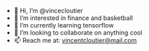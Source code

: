- 👋 Hi, I’m @vincecloutier
- 👀 I’m interested in finance and basketball
- 🌱 I’m currently learning tensorflow
- 💞️ I’m looking to collaborate on anything cool
- 📫 Reach me at: vincentcloutier@mail.com

<!---
vincecloutier/vincecloutier is a ✨ special ✨ repository because its `README.md` (this file) appears on your GitHub profile.
You can click the Preview link to take a look at your changes.
--->
